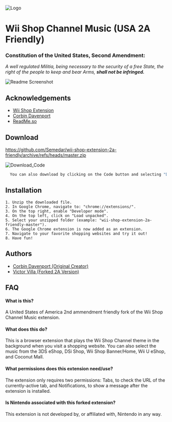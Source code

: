 ![Logo](https://raw.githubusercontent.com/Semedar/wii-shop-extension-2a-friendly/master/img/icon128.png)

# Wii Shop Channel Music (USA 2A Friendly)

### Constitution of the United States, Second Amendment: ###

_A well regulated Militia, being necessary to the security of a free State, the right of the people to keep and bear Arms,_ ___shall not be infringed.___

![Readme Screenshot](https://user-images.githubusercontent.com/11728455/152659863-6867fffe-b6bd-4fc9-af07-7e120ad6919c.jpg)

## Acknowledgements

 - [Wii Shop Extension](https://github.com/corbindavenport/wii-shop-extension)
 - [Corbin Davenport](https://github.com/corbindavenport)
 - [ReadMe.so](https://readme.so/)
## Download

https://github.com/Semedar/wii-shop-extension-2a-friendly/archive/refs/heads/master.zip

![Download_Code](https://user-images.githubusercontent.com/11728455/152659798-26e7cf05-9a9f-403a-9db5-546b8a9ce044.jpg)

```bash
  You can also download by clicking on the Code button and selecting "Download Zip".
```

## Installation

    1. Unzip the downloaded file.
    2. In Google Chrome, navigate to: "chrome://extensions/".
    3. On the top right, enable "Developer mode".
    4. On the top left, click on "Load unpacked".
    5. Select your unzipped folder (example: "wii-shop-extension-2a-friendly-master").
    6. The Google Chrome extension is now added as an extension.
    7. Navigate to your favorite shopping websites and try it out!
    8. Have fun!

## Authors

- [Corbin Davenport (Original Creator)](https://github.com/corbindavenport)
- [Victor Villa (Forked 2A Version)](https://github.com/Semedar)

## FAQ

#### What is this?

A United States of America 2nd ammendment friendly fork of the Wii Shop Channel Music extension.

#### What does this do?

This is a browser extension that plays the Wii Shop Channel theme in the background when you visit a shopping website. You can also select the music from the 3DS eShop, DSi Shop, Wii Shop Banner/Home, Wii U eShop, and Coconut Mall.

#### What permissions does this extension need/use?

The extension only requires two permissions: Tabs, to check the URL of the currently-active tab, and Notifications, to show a message after the extension is installed.

#### Is Nintendo associated with this forked extension?

This extension is not developed by, or affiliated with, Nintendo in any way.
